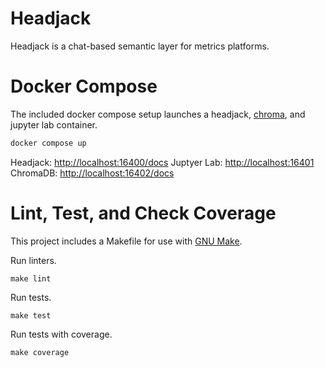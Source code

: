 # Headjack

Headjack is a chat-based semantic layer for metrics platforms.

# Docker Compose

The included docker compose setup launches a headjack, [chroma](https://github.com/chroma-core/chroma), and jupyter lab container.

```sh
docker compose up
```

Headjack: [http://localhost:16400/docs](http://localhost:16400/docs)
Juptyer Lab: [http://localhost:16401](http://localhost:16401)
ChromaDB: [http://localhost:16402/docs](http://localhost:16402/docs)

# Lint, Test, and Check Coverage

This project includes a Makefile for use with [GNU Make](https://www.gnu.org/software/make/).

Run linters.
```
make lint
```

Run tests.
```
make test
```

Run tests with coverage.
```
make coverage
```
